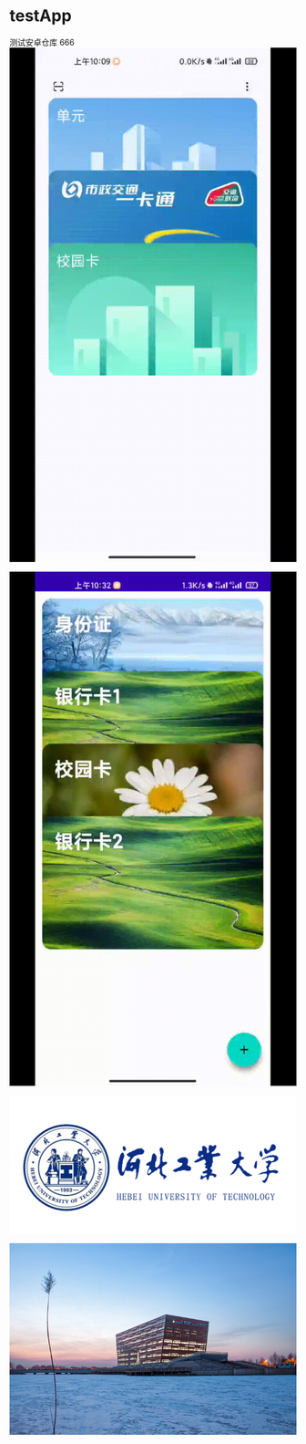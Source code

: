 # testApp
测试安卓仓库
666
![image](https://github.com/Cod1ngR1der/testApp/blob/master/app/src/main/res/drawable/image12.gif)

![image](https://github.com/Cod1ngR1der/testApp/blob/master/app/src/main/res/drawable/image13.gif)

![image](https://github.com/Cod1ngR1der/testApp/blob/master/app/src/main/res/drawable/image2.png)

![image](https://github.com/Cod1ngR1der/testApp/blob/master/app/src/main/res/drawable/image1.jpeg)
